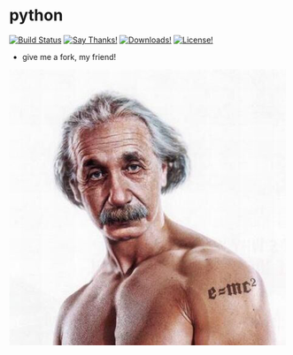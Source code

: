 # python
[![Build Status](https://travis-ci.org/EasyWeChat/site.svg?branch=master)]()
[![Say Thanks!](https://img.shields.io/badge/Say%20Thanks-!-1EAEDB.svg)]()
[![Downloads!](https://poser.pugx.org/laravel/framework/d/total.svg)]()
[![License!](https://poser.pugx.org/overtrue/wechat/license)]()
* give me a fork, my friend!

![](./images/ayst.png)